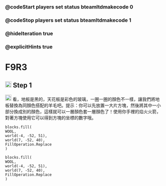 ### @codeStart players set status bteamltdmakecode 0
### @codeStop players set status bteamltdmakecode 1


### @hideIteration true
### @explicitHints true

# F9R3

## <img src="https://blocklite.20240806.xyz/tw/1/f9r3" width="20" height="20"> Step 1
<img src="https://blocklite.20240806.xyz/tw/1/f9r3" width="20" height="20"> 看，地板是黑的，天花板是彩色的玻璃，一圈一圈的顏色不一樣，讓我們將地板替換為同顏色搭配的羊毛吧。提示：你可以先放置一大片方塊，然後將其中一小部分換成別的顏色，這樣就可以一層顏色套一層顏色了！使用你手裡的焰火火箭，對著方塊使用它可以得到方塊的坐標的數字哦。


```ghost
blocks.fill(
WOOL,
world(-4, -52, 51),
world(7, -52, 40),
FillOperation.Replace
)

```

```template
blocks.fill(
WOOL,
world(-4, -52, 51),
world(7, -52, 40),
FillOperation.Replace
)

```

```package
``` 